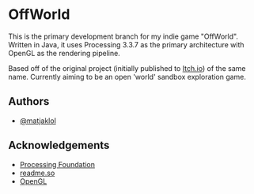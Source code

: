 
# OffWorld

This is the primary development branch for my indie game "OffWorld". Written in Java, it uses Processing 3.3.7 as the primary architecture with OpenGL as the rendering pipeline.

Based off of the original project (initially published to [Itch.io](https://matires.itch.io/offworld)) of the same name. Currently aiming to be an open 'world' sandbox exploration game.
## Authors

- [@matjaklol](https://www.github.com/matjaklol)



## Acknowledgements
 - [Processing Foundation](https://processing.org/)
 - [readme.so](https://readme.so/editor)
 - [OpenGL](https://www.opengl.org/)

